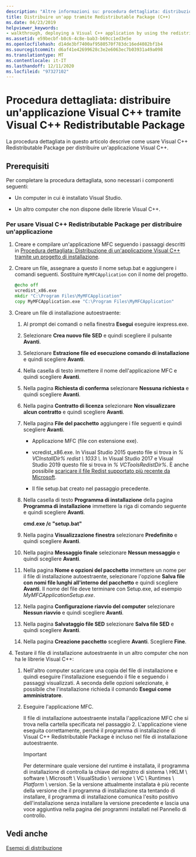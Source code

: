 ```yaml
---
description: "Altre informazioni su: procedura dettagliata: distribuzione di un'applicazione Visual C++ tramite il pacchetto ridistribuibile di Visual C++"
title: Distribuire un'app tramite Redistributable Package (C++)
ms.date: 04/23/2019
helpviewer_keywords:
- walkthrough, deploying a Visual C++ application by using the redistributable package
ms.assetid: e59becbf-b8c6-4c8e-bab3-b69cc1ed3e5e
ms.openlocfilehash: d14de3bf7400af9580570f783dc16ed4082bf1b4
ms.sourcegitcommit: d6af41e42699628c3e2e6063ec7b03931a49a098
ms.translationtype: MT
ms.contentlocale: it-IT
ms.lasthandoff: 12/11/2020
ms.locfileid: "97327102"
---
```

# <a name="walkthrough-deploying-a-visual-c-application-by-using-the-visual-c-redistributable-package"></a>Procedura dettagliata: distribuire un'applicazione Visual C++ tramite Visual C++ Redistributable Package

La procedura dettagliata in questo articolo descrive come usare Visual C++ Redistributable Package per distribuire un'applicazione Visual C++.

## <a name="prerequisites"></a>Prerequisiti

Per completare la procedura dettagliata, sono necessari i componenti seguenti:

- Un computer in cui è installato Visual Studio.

- Un altro computer che non dispone delle librerie Visual C++.

### <a name="to-use-the-visual-c-redistributable-package-to-deploy-an-application"></a>Per usare Visual C++ Redistributable Package per distribuire un'applicazione

1. Creare e compilare un'applicazione MFC seguendo i passaggi descritti in [Procedura dettagliata: Distribuzione di un'applicazione Visual C++ tramite un progetto di installazione](walkthrough-deploying-a-visual-cpp-application-by-using-a-setup-project.md).

1. Creare un file, assegnare a questo il nome setup.bat e aggiungere i comandi seguenti. Sostituire `MyMFCApplication` con il nome del progetto.

    ```cmd
    @echo off
    vcredist_x86.exe
    mkdir "C:\Program Files\MyMFCApplication"
    copy MyMFCApplication.exe "C:\Program Files\MyMFCApplication"
    ```

1. Creare un file di installazione autoestraente:

   1. Al prompt dei comandi o nella finestra **Esegui** eseguire iexpress.exe.

   1. Selezionare **Crea nuovo file SED** e quindi scegliere il pulsante **Avanti**.

   1. Selezionare **Estrazione file ed esecuzione comando di installazione** e quindi scegliere **Avanti**.

   1. Nella casella di testo immettere il nome dell'applicazione MFC e quindi scegliere **Avanti**.

   1. Nella pagina **Richiesta di conferma** selezionare **Nessuna richiesta** e quindi scegliere **Avanti**.

   1. Nella pagina **Contratto di licenza** selezionare **Non visualizzare alcun contratto** e quindi scegliere **Avanti**.

   1. Nella pagina **File del pacchetto** aggiungere i file seguenti e quindi scegliere **Avanti**.

      - Applicazione MFC (file con estensione exe).

      - vcredist_x86.exe. In Visual Studio 2015 questo file si trova in *% VCInstallDir% redist \\ 1033 \\*. In Visual Studio 2017 e Visual Studio 2019 questo file si trova in *% VCToolsRedistDir%*. È anche possibile [scaricare il file Redist supportato più recente da Microsoft](https://support.microsoft.com/help/2977003/the-latest-supported-visual-c-downloads).

      - Il file setup.bat creato nel passaggio precedente.

   1. Nella casella di testo **Programma di installazione** della pagina **Programma di installazione** immettere la riga di comando seguente e quindi scegliere **Avanti**.

      **cmd.exe /c "setup.bat"**

   1. Nella pagina **Visualizzazione finestra** selezionare **Predefinito** e quindi scegliere **Avanti**.

   1. Nella pagina **Messaggio finale** selezionare **Nessun messaggio** e quindi scegliere **Avanti**.

   1. Nella pagina **Nome e opzioni del pacchetto** immettere un nome per il file di installazione autoestraente, selezionare l'opzione **Salva file con nomi file lunghi all'interno del pacchetto** e quindi scegliere **Avanti**. Il nome del file deve terminare con Setup.exe, ad esempio *MyMFCApplicationSetup.exe*.

   1. Nella pagina **Configurazione riavvio del computer** selezionare **Nessun riavvio** e quindi scegliere **Avanti**.

   1. Nella pagina **Salvataggio file SED** selezionare **Salva file SED** e quindi scegliere **Avanti**.

   1. Nella pagina **Creazione pacchetto** scegliere **Avanti**. Scegliere **Fine**.

1. Testare il file di installazione autoestraente in un altro computer che non ha le librerie Visual C++:

   1. Nell'altro computer scaricare una copia del file di installazione e quindi eseguire l'installazione eseguendo il file e seguendo i passaggi visualizzati. A seconda delle opzioni selezionate, è possibile che l'installazione richieda il comando **Esegui come amministratore**.

   1. Eseguire l'applicazione MFC.

      Il file di installazione autoestraente installa l'applicazione MFC che si trova nella cartella specificata nel passaggio 2. L'applicazione viene eseguita correttamente, perché il programma di installazione di Visual C++ Redistributable Package è incluso nel file di installazione autoestraente.

      > [!IMPORTANT]
      > Per determinare quale versione del runtime è installata, il programma di installazione di controlla la chiave del registro di sistema \\ HKLM \\ software \\ Microsoft \\ VisualStudio \\ _versione_ \\ VC \\ Runtimes \\ _Platform_ \\ version. Se la versione attualmente installata è più recente della versione che il programma di installazione sta tentando di installare, il programma di installazione comunica l'esito positivo dell'installazione senza installare la versione precedente e lascia una voce aggiuntiva nella pagina dei programmi installati nel Pannello di controllo.

## <a name="see-also"></a>Vedi anche

[Esempi di distribuzione](deployment-examples.md)<br/>
